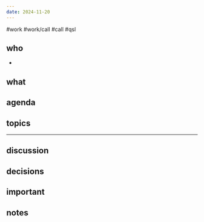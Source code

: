 ```yaml
---
date: 2024-11-20
---
```


#work #work/call #call #qsl 

## who

- 

## what

## agenda

## topics

---

## discussion

## decisions

## important

## notes